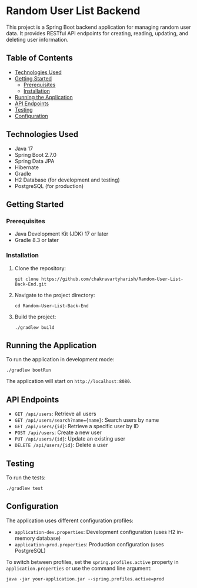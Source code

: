 # Random User List Backend

This project is a Spring Boot backend application for managing random user data. It provides RESTful API endpoints for creating, reading, updating, and deleting user information.

## Table of Contents
- [Technologies Used](#technologies-used)
- [Getting Started](#getting-started)
  - [Prerequisites](#prerequisites)
  - [Installation](#installation)
- [Running the Application](#running-the-application)
- [API Endpoints](#api-endpoints)
- [Testing](#testing)
- [Configuration](#configuration)

## Technologies Used

- Java 17
- Spring Boot 2.7.0
- Spring Data JPA
- Hibernate
- Gradle
- H2 Database (for development and testing)
- PostgreSQL (for production)

## Getting Started

### Prerequisites

- Java Development Kit (JDK) 17 or later
- Gradle 8.3 or later

### Installation

1. Clone the repository:
   ```
   git clone https://github.com/chakravartyharish/Random-User-List-Back-End.git
   ```
2. Navigate to the project directory:
   ```
   cd Random-User-List-Back-End
   ```
3. Build the project:
   ```
   ./gradlew build
   ```

## Running the Application

To run the application in development mode:

```
./gradlew bootRun
```

The application will start on `http://localhost:8080`.

## API Endpoints

- `GET /api/users`: Retrieve all users
- `GET /api/users/search?name={name}`: Search users by name
- `GET /api/users/{id}`: Retrieve a specific user by ID
- `POST /api/users`: Create a new user
- `PUT /api/users/{id}`: Update an existing user
- `DELETE /api/users/{id}`: Delete a user

## Testing

To run the tests:

```
./gradlew test
```

## Configuration

The application uses different configuration profiles:

- `application-dev.properties`: Development configuration (uses H2 in-memory database)
- `application-prod.properties`: Production configuration (uses PostgreSQL)

To switch between profiles, set the `spring.profiles.active` property in `application.properties` or use the command line argument:

```
java -jar your-application.jar --spring.profiles.active=prod
```
